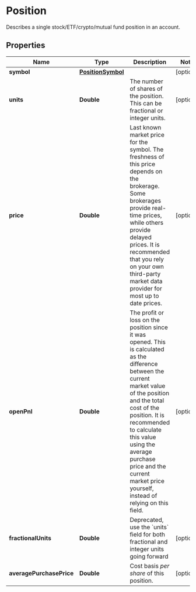 

# Position

Describes a single stock/ETF/crypto/mutual fund position in an account.

## Properties

| Name | Type | Description | Notes |
|------------ | ------------- | ------------- | -------------|
|**symbol** | [**PositionSymbol**](PositionSymbol.md) |  |  [optional] |
|**units** | **Double** | The number of shares of the position. This can be fractional or integer units. |  [optional] |
|**price** | **Double** | Last known market price for the symbol. The freshness of this price depends on the brokerage. Some brokerages provide real-time prices, while others provide delayed prices. It is recommended that you rely on your own third-party market data provider for most up to date prices. |  [optional] |
|**openPnl** | **Double** | The profit or loss on the position since it was opened. This is calculated as the difference between the current market value of the position and the total cost of the position. It is recommended to calculate this value using the average purchase price and the current market price yourself, instead of relying on this field. |  [optional] |
|**fractionalUnits** | **Double** | Deprecated, use the &#x60;units&#x60; field for both fractional and integer units going forward |  [optional] |
|**averagePurchasePrice** | **Double** | Cost basis _per share_ of this position. |  [optional] |



